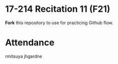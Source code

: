 # 17-214 Recitation 11 (F21)
**Fork** this repository to use for practicing Github flow.

# Attendance

rmitsuya
jhgardne
